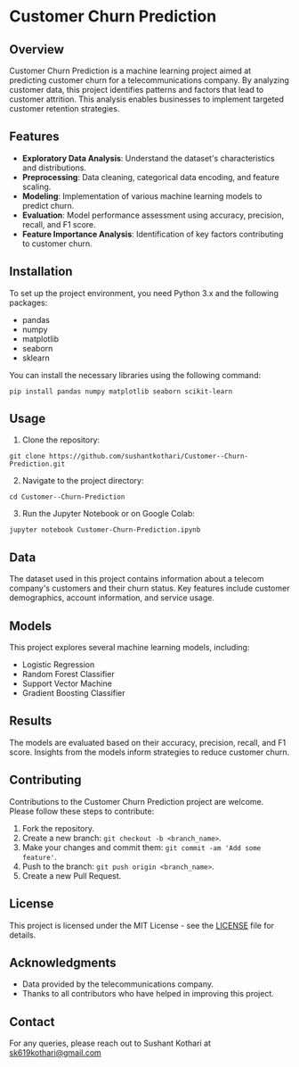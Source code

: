 # Customer Churn Prediction

## Overview
Customer Churn Prediction is a machine learning project aimed at predicting customer churn for a telecommunications company. By analyzing customer data, this project identifies patterns and factors that lead to customer attrition. This analysis enables businesses to implement targeted customer retention strategies.

## Features
- **Exploratory Data Analysis**: Understand the dataset's characteristics and distributions.
- **Preprocessing**: Data cleaning, categorical data encoding, and feature scaling.
- **Modeling**: Implementation of various machine learning models to predict churn.
- **Evaluation**: Model performance assessment using accuracy, precision, recall, and F1 score.
- **Feature Importance Analysis**: Identification of key factors contributing to customer churn.

## Installation

To set up the project environment, you need Python 3.x and the following packages:
- pandas
- numpy
- matplotlib
- seaborn
- sklearn

You can install the necessary libraries using the following command:

```
pip install pandas numpy matplotlib seaborn scikit-learn
```

## Usage

1. Clone the repository:
```
git clone https://github.com/sushantkothari/Customer--Churn-Prediction.git
```
2. Navigate to the project directory:
```
cd Customer--Churn-Prediction
```
3. Run the Jupyter Notebook or on Google Colab:
```
jupyter notebook Customer-Churn-Prediction.ipynb
```

## Data

The dataset used in this project contains information about a telecom company's customers and their churn status. Key features include customer demographics, account information, and service usage.

## Models

This project explores several machine learning models, including:
- Logistic Regression
- Random Forest Classifier
- Support Vector Machine
- Gradient Boosting Classifier

## Results

The models are evaluated based on their accuracy, precision, recall, and F1 score. Insights from the models inform strategies to reduce customer churn.

## Contributing

Contributions to the Customer Churn Prediction project are welcome. Please follow these steps to contribute:

1. Fork the repository.
2. Create a new branch: `git checkout -b <branch_name>`.
3. Make your changes and commit them: `git commit -am 'Add some feature'`.
4. Push to the branch: `git push origin <branch_name>`.
5. Create a new Pull Request.

## License

This project is licensed under the MIT License - see the [LICENSE](LICENSE) file for details.

## Acknowledgments

- Data provided by the telecommunications company.
- Thanks to all contributors who have helped in improving this project.

## Contact

For any queries, please reach out to Sushant Kothari at sk619kothari@gmail.com
